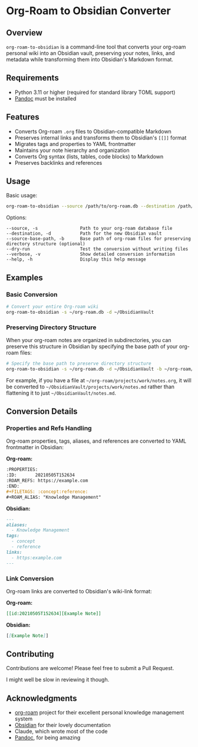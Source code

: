 # Org-Roam to Obsidian Converter

## Overview

`org-roam-to-obsidian` is a command-line tool that converts your org-roam personal wiki into an Obsidian vault, preserving your notes, links, and metadata while transforming them into Obsidian's Markdown format.

## Requirements

- Python 3.11 or higher (required for standard library TOML support)
- [Pandoc](https://pandoc.org/) must be installed

## Features

- Converts Org-roam `.org` files to Obsidian-compatible Markdown
- Preserves internal links and transforms them to Obsidian's `[[]]` format
- Migrates tags and properties to YAML frontmatter
- Maintains your note hierarchy and organization
- Converts Org syntax (lists, tables, code blocks) to Markdown
- Preserves backlinks and references

## Usage

Basic usage:

```bash
org-roam-to-obsidian --source /path/to/org-roam.db --destination /path/to/obsidian-vault
```

Options:

```
--source, -s                Path to your org-roam database file
--destination, -d           Path for the new Obsidian vault
--source-base-path, -b      Base path of org-roam files for preserving directory structure (optional)
--dry-run                   Test the conversion without writing files
--verbose, -v               Show detailed conversion information
--help, -h                  Display this help message
```


## Examples

### Basic Conversion

```bash
# Convert your entire Org-roam wiki
org-roam-to-obsidian -s ~/org-roam.db -d ~/ObsidianVault
```


### Preserving Directory Structure

When your org-roam notes are organized in subdirectories, you can preserve this structure in Obsidian by specifying the base path of your org-roam files:

```bash
# Specify the base path to preserve directory structure
org-roam-to-obsidian -s ~/org-roam.db -d ~/ObsidianVault -b ~/org-roam/
```

For example, if you have a file at `~/org-roam/projects/work/notes.org`, it will be converted to `~/ObsidianVault/projects/work/notes.md` rather than flattening it to just `~/ObsidianVault/notes.md`.


## Conversion Details

### Properties and Refs Handling

Org-roam properties, tags, aliases, and references are converted to YAML frontmatter in Obsidian:

**Org-roam:**
```org
:PROPERTIES:
:ID:       20210505T152634
:ROAM_REFS: https://example.com
:END:
#+FILETAGS: :concept:reference:
#+ROAM_ALIAS: "Knowledge Management"
```

**Obsidian:**
```markdown
---
aliases:
  - Knowledge Management
tags:
  - concept
  - reference
links:
  - https:example.com
---
```

### Link Conversion

Org-roam links are converted to Obsidian's wiki-link format:

**Org-roam:**
```org
[[id:20210505T152634][Example Note]]
```

**Obsidian:**
```markdown
[[Example Note]]
```

## Contributing

Contributions are welcome! Please feel free to submit a Pull Request.

I might well be slow in reviewing it though.

## Acknowledgments

- [org-roam](https://www.orgroam.com/) project for their excellent personal knowledge management system
- [Obsidian](https://obsidian.md/) for their lovely documentation
- Claude, which wrote most of the code
- [Pandoc](https://pandoc.org/), for being amazing
